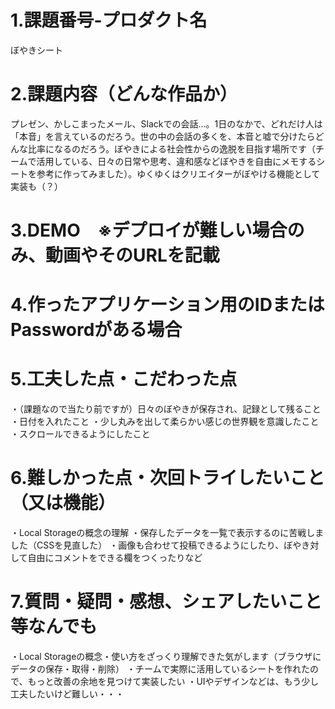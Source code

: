 <!-- readme.md -->

# 1.課題番号-プロダクト名
ぼやきシート

# 2.課題内容（どんな作品か）
プレゼン、かしこまったメール、Slackでの会話...。1日のなかで、どれだけ人は「本音」を言えているのだろう。世の中の会話の多くを、本音と嘘で分けたらどんな比率になるのだろう。ぼやきによる社会性からの逸脱を目指す場所です（チームで活用している、日々の日常や思考、違和感などぼやきを自由にメモするシートを参考に作ってみました）。ゆくゆくはクリエイターがぼやける機能として実装も（？）

# 3.DEMO　※デプロイが難しい場合のみ、動画やそのURLを記載
# 4.作ったアプリケーション用のIDまたはPasswordがある場合
# 5.工夫した点・こだわった点
・（課題なので当たり前ですが）日々のぼやきが保存され、記録として残ること
  ・日付を入れたこと
  ・少し丸みを出して柔らかい感じの世界観を意識したこと
  ・スクロールできるようにしたこと
# 6.難しかった点・次回トライしたいこと（又は機能）
・Local Storageの概念の理解
・保存したデータを一覧で表示するのに苦戦しました（CSSを見直した）
・画像も合わせて投稿できるようにしたり、ぼやき対して自由にコメントをできる欄をつくったりなど

# 7.質問・疑問・感想、シェアしたいこと等なんでも
・Local Storageの概念・使い方をざっくり理解できた気がします（ブラウザにデータの保存・取得・削除）
・チームで実際に活用しているシートを作れたので、もっと改善の余地を見つけて実装したい
・UIやデザインなどは、もう少し工夫したいけど難しい・・・
